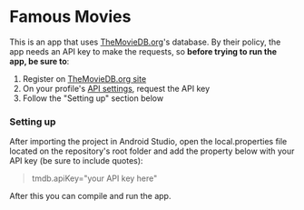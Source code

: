 # Famous Movies #
This is an app that uses [TheMovieDB.org][1]'s database. By their policy, the app needs an API key to make the requests, so **before trying to run the app, be sure to**:

1. Register on [TheMovieDB.org site][1]
2. On your profile's [API settings][2], request the API key
3. Follow the "Setting up" section below

### Setting up ###
After importing the project in Android Studio, open the local.properties file located on the repository's root folder and add the property below with your API key (be sure to include quotes):
> tmdb.apiKey="your API key here"

After this you can compile and run the app.

[1]: https://www.themoviedb.org/
[2]: https://www.themoviedb.org/settings/api